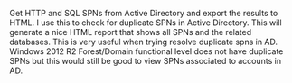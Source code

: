 Get HTTP and SQL SPNs from Active Directory and export the results to HTML.
I use this to check for duplicate SPNs in Active Directory.
This will generate a nice HTML report that shows all SPNs and the related databases.
This is very useful when trying resolve duplicate spns in AD.
Windows 2012 R2 Forest/Domain functional level does not have duplicate SPNs but this would still be good to view SPNs associated to accounts in AD.
